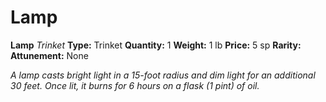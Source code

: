 # Lamp

**Lamp**
_Trinket_
**Type:** Trinket
**Quantity:** 1
**Weight:** 1 lb
**Price:** 5 sp
**Rarity:** 
**Attunement:** None

*A lamp casts bright light in a 15-foot radius and dim light for an additional 30 feet. Once lit, it burns for 6 hours on a flask (1 pint) of oil.*